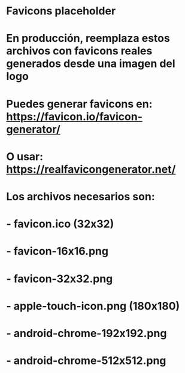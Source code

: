# Favicons placeholder
# En producción, reemplaza estos archivos con favicons reales generados desde una imagen del logo

# Puedes generar favicons en: https://favicon.io/favicon-generator/
# O usar: https://realfavicongenerator.net/

# Los archivos necesarios son:
# - favicon.ico (32x32)
# - favicon-16x16.png
# - favicon-32x32.png  
# - apple-touch-icon.png (180x180)
# - android-chrome-192x192.png
# - android-chrome-512x512.png
